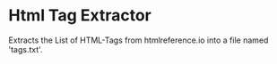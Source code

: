 # Html Tag Extractor

Extracts the List of HTML-Tags from htmlreference.io into a file named 'tags.txt'.